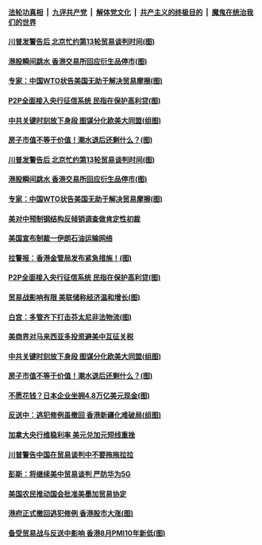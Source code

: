 ####  [法轮功真相](../../../../basic/blob/master/README.md?t=09051913) &nbsp;|&nbsp; [九评共产党](../../../../9ping.md/blob/master/README.md?t=09051913) &nbsp;|&nbsp; [解体党文化](../../../../jtdwh.md/blob/master/README.md?t=09051913)  &nbsp;|&nbsp; [共产主义的终极目的](../../../../gczydzjmd.md/blob/master/README.md?t=09051913) &nbsp;|&nbsp; [魔鬼在统治我们的世界](../../../../mgztzwmdsj.md/blob/master/README.md?t=09051913) 

#### [川普发警告后 北京忙约第13轮贸易谈判时间(图)](../pages/p5/906299.md?t=09051913) 

#### [港股瞬间跳水 香港交易所回应衍生品停市(图)](../pages/p5/906295.md?t=09051913) 

#### [专家：中国WTO状告美国无助于解决贸易摩擦(图)](../pages/p5/906284.md?t=09051913) 

#### [P2P全面接入央行征信系统 民指在保护高利贷(图)](../pages/p5/906179.md?t=09051913) 

#### [中共关键时刻放下身段 图谋分化欧美大同盟(组图)](../pages/p5/906206.md?t=09051913) 

#### [房子市值不等于价值！潮水退后还剩什么？(图)](../pages/p5/906184.md?t=09051913) 

#### [川普发警告后 北京忙约第13轮贸易谈判时间(图)](../pages/p5/906299.md?t=09051913) 

#### [港股瞬间跳水 香港交易所回应衍生品停市(图)](../pages/p5/906295.md?t=09051913) 

#### [专家：中国WTO状告美国无助于解决贸易摩擦(图)](../pages/p5/906284.md?t=09051913) 

#### [美对中预制钢结构反倾销调查做肯定性初裁](../pages/p5/906283.md?t=09051913) 

#### [美国宣布制裁一伊朗石油运输网络](../pages/p5/906282.md?t=09051913) 

#### [拉警报：香港金管局发布紧急措施！(图)](../pages/p5/906214.md?t=09051913) 

#### [P2P全面接入央行征信系统 民指在保护高利贷(图)](../pages/p5/906179.md?t=09051913) 

#### [贸易战影响有限 美联储称经济温和增长(图)](../pages/p5/906235.md?t=09051913) 

#### [白宫：多管齐下打击芬太尼非法物流(图)](../pages/p5/906228.md?t=09051913) 

#### [美商界对马来西亚多投资避美中互征关税](../pages/p5/906223.md?t=09051913) 

#### [中共关键时刻放下身段 图谋分化欧美大同盟(组图)](../pages/p5/906206.md?t=09051913) 

#### [房子市值不等于价值！潮水退后还剩什么？(图)](../pages/p5/906184.md?t=09051913) 

#### [不愿花钱？日本企业坐拥4.8万亿美元现金(图)](../pages/p5/906183.md?t=09051913) 

#### [反送中：逃犯修例虽撤回 香港新疆化难破局(组图)](../pages/p5/906208.md?t=09051913) 

#### [加拿大央行维稳利率 美元兑加元短线重挫](../pages/p5/906200.md?t=09051913) 

#### [川普警告中国在贸易谈判中不要拖拖拉拉](../pages/p5/906157.md?t=09051913) 

#### [彭斯：将继续美中贸易谈判 严防华为5G](../pages/p5/906156.md?t=09051913) 

#### [美国农民推动国会批准美墨加贸易协定](../pages/p5/906154.md?t=09051913) 

#### [港府正式撤回逃犯修例 香港股市大涨(图)](../pages/p5/906152.md?t=09051913) 

#### [备受贸易战与反送中影响 香港8月PMI10年新低(图)](../pages/p5/906132.md?t=09051913) 

